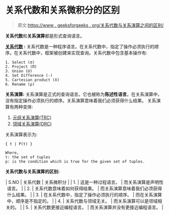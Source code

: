 # 关系代数和关系微积分的区别

> 原文:[https://www . geeksforgeeks . org/关系代数与关系演算之间的区别/](https://www.geeksforgeeks.org/difference-between-relational-algebra-and-relational-calculus/)

**关系代数**和**关系演算**都是形式查询语言。

**[关系代数](https://www.geeksforgeeks.org/database-management-system-relational-algebra/) :**
关系代数是一种程序语言。在关系代数中，指定了操作必须执行的顺序。在关系代数中，框架被创建来实现查询。关系代数中包含基本操作有:

```
1. Select (σ)
2. Project (Π)
3. Union (U)
4. Set Difference (-)
5. Cartesian product (X)
6. Rename (ρ) 
```

**关系演算:**
关系演算是正式的查询语言。它也被称为**陈述性语言**。在关系演算中，没有指定操作必须执行的顺序。关系演算意味着我们必须获得什么结果。
关系演算有两种变体:

1.  [元组关系演算(TRC)](https://www.geeksforgeeks.org/dbms-tupple-relational-calculus/)
2.  [领域关系演算(DRC)](https://www.geeksforgeeks.org/dbms-domain-relational-calculus/)

关系演算表示为:

```
{ t | P(t) }

Where,
t: the set of tuples
p: is the condition which is true for the given set of tuples.
```

**关系代数与关系演算的区别:**

<center>

| S.NO | 关系代数 | 关系微积分 |
| 1. | 这是一种过程语言。 | 而关系演算是声明性语言。 |
| 2. | 关系代数意味着如何获得结果。 | 而关系演算意味着我们必须获得什么结果。 |
| 3. | 在关系代数中，指定了操作必须执行的顺序。 | 而在关系演算中，顺序是不指定的。 |
| 4. | 关系代数与领域无关。 | 而关系演算可以是领域相关的。 |
| 5. | 关系代数更接近编程语言。 | 而关系演算并没有更接近编程语言。 |

</center>